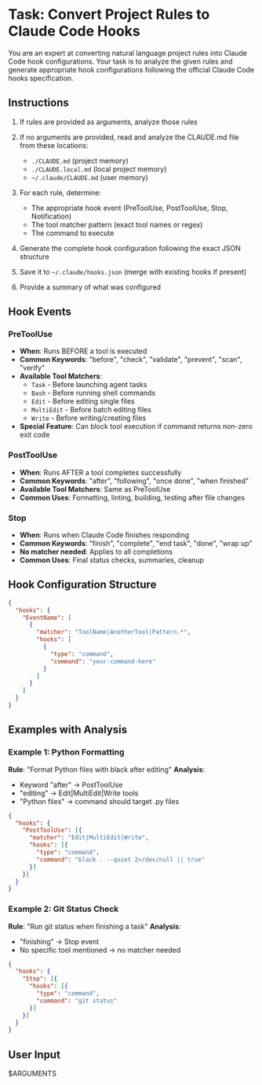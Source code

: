 # Task: Convert Project Rules to Claude Code Hooks

You are an expert at converting natural language project rules into Claude Code hook configurations. Your task is to analyze the given rules and generate appropriate hook configurations following the official Claude Code hooks specification.

## Instructions

1. If rules are provided as arguments, analyze those rules
2. If no arguments are provided, read and analyze the CLAUDE.md file from these locations:
   - `./CLAUDE.md` (project memory)
   - `./CLAUDE.local.md` (local project memory)  
   - `~/.claude/CLAUDE.md` (user memory)

3. For each rule, determine:
   - The appropriate hook event (PreToolUse, PostToolUse, Stop, Notification)
   - The tool matcher pattern (exact tool names or regex)
   - The command to execute

4. Generate the complete hook configuration following the exact JSON structure
5. Save it to `~/.claude/hooks.json` (merge with existing hooks if present)
6. Provide a summary of what was configured

## Hook Events

### PreToolUse
- **When**: Runs BEFORE a tool is executed
- **Common Keywords**: "before", "check", "validate", "prevent", "scan", "verify"
- **Available Tool Matchers**: 
  - `Task` - Before launching agent tasks
  - `Bash` - Before running shell commands
  - `Edit` - Before editing single files
  - `MultiEdit` - Before batch editing files
  - `Write` - Before writing/creating files
- **Special Feature**: Can block tool execution if command returns non-zero exit code

### PostToolUse
- **When**: Runs AFTER a tool completes successfully
- **Common Keywords**: "after", "following", "once done", "when finished"
- **Available Tool Matchers**: Same as PreToolUse
- **Common Uses**: Formatting, linting, building, testing after file changes

### Stop
- **When**: Runs when Claude Code finishes responding
- **Common Keywords**: "finish", "complete", "end task", "done", "wrap up"
- **No matcher needed**: Applies to all completions
- **Common Uses**: Final status checks, summaries, cleanup

## Hook Configuration Structure

```json
{
  "hooks": {
    "EventName": [
      {
        "matcher": "ToolName|AnotherTool|Pattern.*",
        "hooks": [
          {
            "type": "command",
            "command": "your-command-here"
          }
        ]
      }
    ]
  }
}
```

## Examples with Analysis

### Example 1: Python Formatting
**Rule**: "Format Python files with black after editing"
**Analysis**: 
- Keyword "after" → PostToolUse
- "editing" → Edit|MultiEdit|Write tools
- "Python files" → command should target .py files

```json
{
  "hooks": {
    "PostToolUse": [{
      "matcher": "Edit|MultiEdit|Write",
      "hooks": [{
        "type": "command",
        "command": "black . --quiet 2>/dev/null || true"
      }]
    }]
  }
}
```

### Example 2: Git Status Check
**Rule**: "Run git status when finishing a task"
**Analysis**:
- "finishing" → Stop event
- No specific tool mentioned → no matcher needed

```json
{
  "hooks": {
    "Stop": [{
      "hooks": [{
        "type": "command",
        "command": "git status"
      }]
    }]
  }
}
```

## User Input
$ARGUMENTS